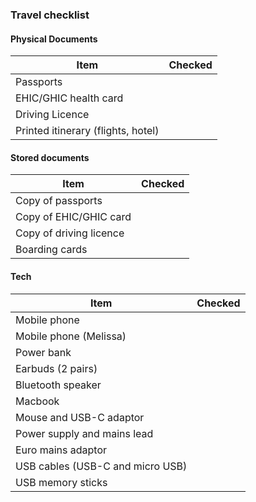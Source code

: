 ### Travel checklist

#### Physical Documents

|Item                                 |        Checked      |
|-------------------------------------|--------------|
|Passports                            |
|EHIC/GHIC health card                |
|Driving Licence                      |
|Printed itinerary (flights, hotel)   |
#### Stored documents
|Item                                 |        Checked      |
|-------------------------------------|--------------|
|Copy of passports                    |
|Copy of EHIC/GHIC card               |
|Copy of driving licence              |
|Boarding cards|

#### Tech

|Item                                 |        Checked      |
|-------------------------------------|--------------|
|Mobile phone|
|Mobile phone (Melissa)
|Power bank| 
|Earbuds (2 pairs)|
|Bluetooth speaker |
|Macbook                   |
|Mouse and USB-C adaptor |
|Power supply and mains lead|
|Euro mains adaptor|
|USB cables (USB-C and micro USB)|
|USB memory sticks|
